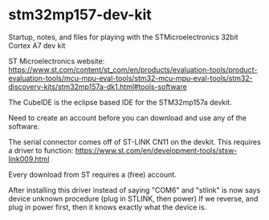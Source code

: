 # stm32mp157-dev-kit
Startup, notes, and files for playing with the STMicroelectronics 32bit Cortex A7 dev kit

ST Microelectronics website:
https://www.st.com/content/st_com/en/products/evaluation-tools/product-evaluation-tools/mcu-mpu-eval-tools/stm32-mcu-mpu-eval-tools/stm32-discovery-kits/stm32mp157a-dk1.html#tools-software

The CubeIDE is the eclipse based IDE for the STM32mp157a devkit. 

Need to create an account before you can download and use any of the software. 

The serial connector comes off of ST-LINK CN11 on the devkit. This requires a driver to function:
https://www.st.com/en/development-tools/stsw-link009.html

Every download from ST requires a (free) account.	

After installing this driver instead of saying "COM6" and "stlink" is now says device unknown
procedure (plug in STLINK, then power)
If we reverse, and plug in power first, then it knows exactly what the device is.

